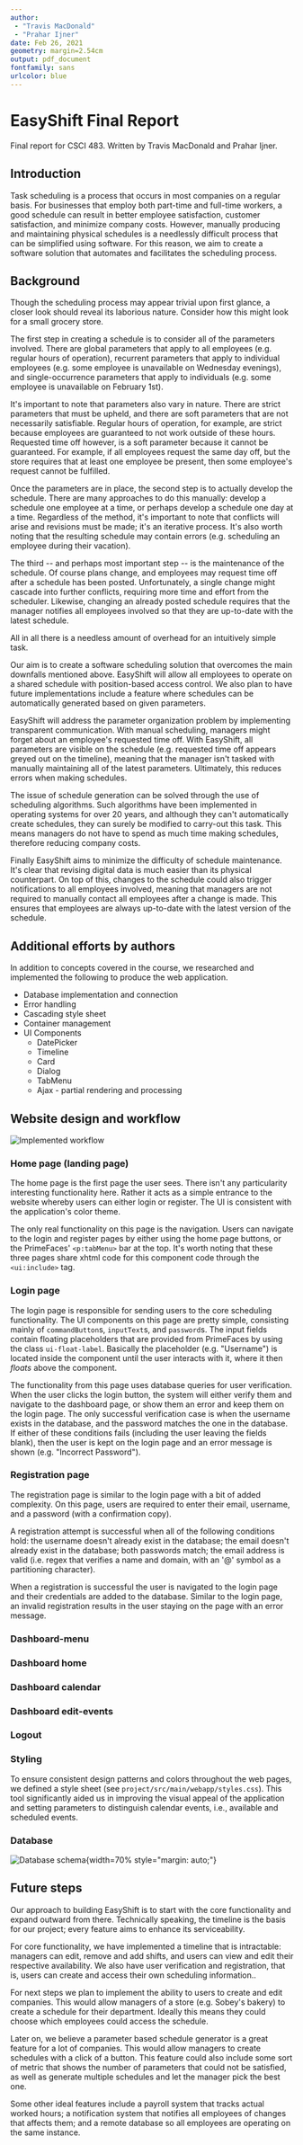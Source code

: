 ```yaml
---
author: 
 - "Travis MacDonald"
 - "Prahar Ijner"
date: Feb 26, 2021
geometry: margin=2.54cm
output: pdf_document
fontfamily: sans
urlcolor: blue
---
```


# EasyShift Final Report
Final report for CSCI 483. Written by Travis MacDonald and Prahar Ijner.

## Introduction

Task scheduling is a process that occurs in most companies on a regular basis. For businesses that employ both part-time and full-time workers, a good schedule can result in better employee satisfaction, customer satisfaction, and minimize company costs. However, manually producing and maintaining physical schedules is a needlessly difficult process that can be simplified using software. For this reason, we aim to create a software solution that automates and facilitates the scheduling process. 

## Background


Though the scheduling process may appear trivial upon first glance, a closer look should reveal its laborious nature. Consider how this might look for a small grocery store.

The first step in creating a schedule is to consider all of the parameters involved. There are global parameters that apply to all employees (e.g. regular hours of operation), recurrent parameters that apply to individual employees (e.g. some employee is unavailable on Wednesday evenings), and single-occurrence parameters that apply to individuals (e.g. some employee is unavailable on February 1st).

It's important to note that parameters also vary in nature. There are strict parameters that must be upheld, and there are soft parameters that are not necessarily satisfiable. Regular hours of operation, for example, are strict because employees are guaranteed to not work outside of these hours. Requested time off however, is a soft parameter because it cannot be guaranteed. For example, if all employees request the same day off, but the store requires that at least one employee be present, then some employee's request cannot be fulfilled.

Once the parameters are in place, the second step is to actually develop the schedule. There are many approaches to do this manually: develop a schedule one employee at a time, or perhaps develop a schedule one day at a time. Regardless of the method, it's important to note that conflicts will arise and revisions must be made; it's an iterative process. It's also worth noting that the resulting schedule may contain errors (e.g. scheduling an employee during their vacation).

The third -- and perhaps most important step -- is the maintenance of the schedule. Of course plans change, and employees may request time off after a schedule has been posted. Unfortunately, a single change might cascade into further conflicts, requiring more time and effort from the scheduler. Likewise, changing an already posted schedule requires that the manager notifies all employees involved so that they are up-to-date with the latest schedule.

All in all there is a needless amount of overhead for an intuitively simple task.


Our aim is to create a software scheduling solution that overcomes the main downfalls mentioned above. EasyShift will allow all employees to operate on a shared schedule with position-based access control. We also plan to have future implementations include a feature where schedules can be automatically generated based on given parameters.

EasyShift will address the parameter organization problem by implementing transparent communication. With manual scheduling, managers might forget about an employee's requested time off. With EasyShift, all parameters are visible on the schedule (e.g. requested time off appears greyed out on the timeline), meaning that the manager isn't tasked with manually maintaining all of the latest parameters. Ultimately, this reduces errors when making schedules.

The issue of schedule generation can be solved through the use of scheduling algorithms. Such algorithms have been implemented in operating systems for over 20 years, and although they can't automatically create schedules, they can surely be modified to carry-out this task. This means managers do not have to spend as much time making schedules, therefore reducing company costs.

Finally EasyShift aims to minimize the difficulty of schedule maintenance. It's clear that revising digital data is much easier than its physical counterpart. On top of this, changes to the schedule could also trigger notifications to all employees involved, meaning that managers are not required to manually contact all employees after a change is made. This ensures that employees are always up-to-date with the latest version of the schedule.


## Additional efforts by authors
In addition to concepts covered in the course, we researched and implemented the following to produce the web application.

- Database implementation and connection
- Error handling
- Cascading style sheet
- Container management
- UI Components
  - DatePicker
  - Timeline
  - Card
  - Dialog
  - TabMenu
  - Ajax - partial rendering and processing

## Website design and workflow

![Implemented workflow](../resources/easyShift.png)

### Home page (landing page)

The home page is the first page the user sees. There isn't any particularity interesting functionality here. Rather it acts as a simple entrance to the website whereby users can either login or register. The UI is consistent with the application's color theme.

The only real functionality on this page is the navigation. Users can navigate to the login and register pages by either using the home page buttons, or the PrimeFaces' `<p:tabMenu>` bar at the top. It's worth noting that these three pages share xhtml code for this component code through the `<ui:include>` tag.

### Login page

The login page is responsible for sending users to the core scheduling functionality. The UI components on this page are pretty simple, consisting mainly of `commandButton`s, `inputText`s, and `password`s. The input fields contain floating placeholders that are provided from PrimeFaces by using the class `ui-float-label`. Basically the placeholder (e.g. "Username") is located inside the component until the user interacts with it, where it then *floats* above the component.

The functionality from this page uses database queries for user verification. When the user clicks the login button, the system will either verify them and navigate to the dashboard page, or show them an error and keep them on the login page. The only successful verification case is when the username exists in the database, and the password matches the one in the database. If either of these conditions fails (including the user leaving the fields blank), then the user is kept on the login page and an error message is shown (e.g. "Incorrect Password").


### Registration page

The registration page is similar to the login page with a bit of added complexity. On this page, users are required to enter their email, username, and a password (with a confirmation copy). 

A registration attempt is successful when all of the following conditions hold: the username doesn't already exist in the database; the email doesn't already exist in the database; both passwords match; the email address is valid (i.e. regex that verifies a name and domain, with an '@' symbol as a partitioning character). 

When a registration is successful the user is navigated to the login page and their credentials are added to the database. Similar to the login page, an invalid registration results in the user staying on the page with an error message.

### Dashboard-menu

### Dashboard home

### Dashboard calendar

### Dashboard edit-events

### Logout

### Styling
To ensure consistent design patterns and colors throughout the web pages, we defined a style sheet (see `project/src/main/webapp/styles.css`). This tool significantly aided us in improving the visual appeal of the application and setting parameters to distinguish calendar events, i.e., available and scheduled events.

### Database
![Database schema](../resources/db_schema.jpg){width=70% style="margin: auto;"}

## Future steps

Our approach to building EasyShift is to start with the core functionality and expand outward from there. Technically speaking, the timeline is the basis for our project; every feature aims to enhance its serviceability.

For core functionality, we have implemented a timeline that is intractable: managers can edit, remove and add shifts, and users can view and edit their respective availability. We also have user verification and registration, that is, users can create and access their own scheduling information.. 

For next steps we plan to implement the ability to users to create and edit companies. This would allow managers of a store (e.g. Sobey's bakery) to create a schedule for their department. Ideally this means they could choose which employees could access the schedule.

Later on, we believe a parameter based schedule generator is a great feature for a lot of companies. This would allow managers to create schedules with a click of a button. This feature could also include some sort of metric that shows the number of parameters that could not be satisfied, as well as generate multiple schedules and let the manager pick the best one.

Some other ideal features include a payroll system that tracks actual worked hours; a notification system that notifies all employees of changes that affects them; and a remote database so all employees are operating on the same instance.